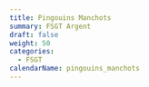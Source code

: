 ```yaml
---
title: Pingouins Manchots
summary: FSGT Argent
draft: false
weight: 50
categories:
  - FSGT
calendarName: pingouins_manchots
---
```

